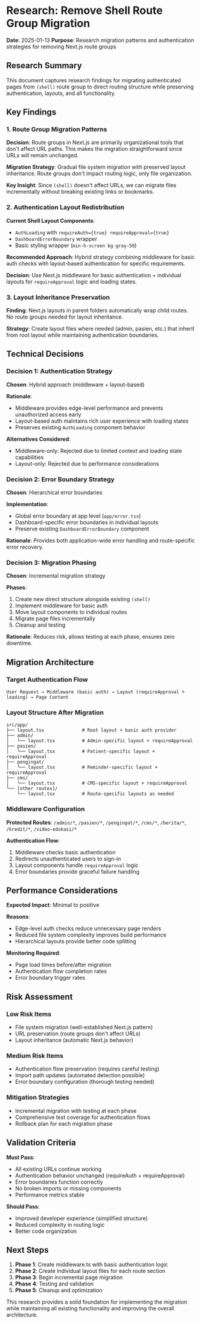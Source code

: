 # Research: Remove Shell Route Group Migration

**Date**: 2025-01-13
**Purpose**: Research migration patterns and authentication strategies for removing Next.js route groups

## Research Summary

This document captures research findings for migrating authenticated pages from `(shell)` route group to direct routing structure while preserving authentication, layouts, and all functionality.

## Key Findings

### 1. Route Group Migration Patterns

**Decision**: Route groups in Next.js are primarily organizational tools that don't affect URL paths. This makes the migration straightforward since URLs will remain unchanged.

**Migration Strategy**: Gradual file system migration with preserved layout inheritance. Route groups don't impact routing logic, only file organization.

**Key Insight**: Since `(shell)` doesn't affect URLs, we can migrate files incrementally without breaking existing links or bookmarks.

### 2. Authentication Layout Redistribution

**Current Shell Layout Components**:
- `AuthLoading` with `requireAuth={true} requireApproval={true}`
- `DashboardErrorBoundary` wrapper
- Basic styling wrapper (`min-h-screen bg-gray-50`)

**Recommended Approach**: Hybrid strategy combining middleware for basic auth checks with layout-based authentication for specific requirements.

**Decision**: Use Next.js middleware for basic authentication + individual layouts for `requireApproval` logic and loading states.

### 3. Layout Inheritance Preservation

**Finding**: Next.js layouts in parent folders automatically wrap child routes. No route groups needed for layout inheritance.

**Strategy**: Create layout files where needed (admin, pasien, etc.) that inherit from root layout while maintaining authentication boundaries.

## Technical Decisions

### Decision 1: Authentication Strategy

**Chosen**: Hybrid approach (middleware + layout-based)

**Rationale**:
- Middleware provides edge-level performance and prevents unauthorized access early
- Layout-based auth maintains rich user experience with loading states
- Preserves existing `AuthLoading` component behavior

**Alternatives Considered**:
- Middleware-only: Rejected due to limited context and loading state capabilities
- Layout-only: Rejected due to performance considerations

### Decision 2: Error Boundary Strategy

**Chosen**: Hierarchical error boundaries

**Implementation**:
- Global error boundary at app level (`app/error.tsx`)
- Dashboard-specific error boundaries in individual layouts
- Preserve existing `DashboardErrorBoundary` component

**Rationale**: Provides both application-wide error handling and route-specific error recovery.

### Decision 3: Migration Phasing

**Chosen**: Incremental migration strategy

**Phases**:
1. Create new direct structure alongside existing `(shell)`
2. Implement middleware for basic auth
3. Move layout components to individual routes
4. Migrate page files incrementally
5. Cleanup and testing

**Rationale**: Reduces risk, allows testing at each phase, ensures zero downtime.

## Migration Architecture

### Target Authentication Flow

```
User Request → Middleware (basic auth) → Layout (requireApproval + loading) → Page Content
```

### Layout Structure After Migration

```
src/app/
├── layout.tsx              # Root layout + basic auth provider
├── admin/
│   └── layout.tsx          # Admin-specific layout + requireApproval
├── pasien/
│   └── layout.tsx          # Patient-specific layout + requireApproval
├── pengingat/
│   └── layout.tsx          # Reminder-specific layout + requireApproval
├── cms/
│   └── layout.tsx          # CMS-specific layout + requireApproval
└── [other routes]/
    └── layout.tsx          # Route-specific layouts as needed
```

### Middleware Configuration

**Protected Routes**: `/admin/*`, `/pasien/*`, `/pengingat/*`, `/cms/*`, `/berita/*`, `/kredit/*`, `/video-edukasi/*`

**Authentication Flow**:
1. Middleware checks basic authentication
2. Redirects unauthenticated users to sign-in
3. Layout components handle `requireApproval` logic
4. Error boundaries provide graceful failure handling

## Performance Considerations

**Expected Impact**: Minimal to positive

**Reasons**:
- Edge-level auth checks reduce unnecessary page renders
- Reduced file system complexity improves build performance
- Hierarchical layouts provide better code splitting

**Monitoring Required**:
- Page load times before/after migration
- Authentication flow completion rates
- Error boundary trigger rates

## Risk Assessment

### Low Risk Items
- File system migration (well-established Next.js pattern)
- URL preservation (route groups don't affect URLs)
- Layout inheritance (automatic Next.js behavior)

### Medium Risk Items
- Authentication flow preservation (requires careful testing)
- Import path updates (automated detection possible)
- Error boundary configuration (thorough testing needed)

### Mitigation Strategies
- Incremental migration with testing at each phase
- Comprehensive test coverage for authentication flows
- Rollback plan for each migration phase

## Validation Criteria

**Must Pass**:
- All existing URLs continue working
- Authentication behavior unchanged (requireAuth + requireApproval)
- Error boundaries function correctly
- No broken imports or missing components
- Performance metrics stable

**Should Pass**:
- Improved developer experience (simplified structure)
- Reduced complexity in routing logic
- Better code organization

## Next Steps

1. **Phase 1**: Create middleware.ts with basic authentication logic
2. **Phase 2**: Create individual layout files for each route section
3. **Phase 3**: Begin incremental page migration
4. **Phase 4**: Testing and validation
5. **Phase 5**: Cleanup and optimization

This research provides a solid foundation for implementing the migration while maintaining all existing functionality and improving the overall architecture.